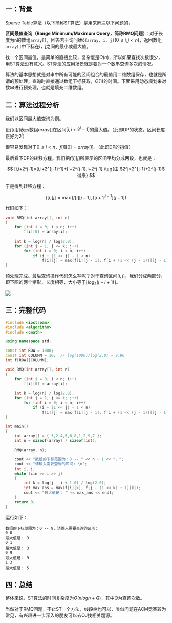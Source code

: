 ## 一：背景

Sparse Table算法（以下简称ST算法）是用来解决以下问题的，

**区间最值查询（Range Minimum/Maximum Query，简称RMQ问题）**：对于长度为n的数组`array[]`，回答若干询问`RMQ(array, i, j)`$(0 ≤ i, j < n)$，返回数组`array[]`中下标在i，j之间的最小或最大值。

找一个区间最值，最简单的直接比较，复杂度是$O(n)$，所以如果查找次数很少，用ST算法没有意义。ST算法的应用场景就是要对一个数串查询多次的情况。

算法的基本思想就是对串中所有可能的区间组合的最值用二维数组保存，也就是所谓的预处理，查询时直接通过数组下标获取，$O(1)$的时间。下面采用动态规划来对数串进行预处理，也就是填充二维数组。

## 二：算法过程分析

我们以区间最大值查询为例。

设$f[i][j]$表示数组$array[]$在区间$[i,i+2^j-1]$的最大值。（此即DP的状态，区间长度正好为$2^j$）

很容易发现对于$0≤i<n$，$f[i][0]=array[i]$。（此即DP的初值）

最后看下DP的转移方程。我们把$f[i][j]$所表示的区间平均分成两段，也就是：

$$
[i,i+2^j-1]=[i,i+2^{j-1}-1]+[i+2^{j-1},i+2^j-1] \tag{由 $2^j=2^{j-1}+2^{j-1}$ 得来}
$$

于是得到转移方程：

$$
f[i][j]=\max(f[i][j-1],f[i+2^{j-1}][j-1])
$$

代码如下：

```c++
void RMQ(int array[], int n)
{
    for (int i = 0; i < n; i++)
        f[i][0] = array[i];
        
    int k = log(n) / log(2.0);
    for (int j = 1; j <= k; j++)
        for (int i = 0; i < n; i++)
            if (i + (1 << j) - 1 < n)
                f[i][j] = max(f[i][j - 1], f[i + (1 << (j - 1))][j - 1]);
}
```

预处理完成。最后查询操作代码怎么写呢？对于查询区间$[i,j]$，我们分成两部分，即下图的两个矩形，长度相等，大小等于$⌊log_2(j-i+1)⌋$。

![](https://subetter.com/images/figures/20180418_01.png)

## 三：完整代码

```c++
#include <iostream>
#include <algorithm>
#include <cmath>

using namespace std;

const int ROW = 1000;
const int COLUMN = 10;  // log(1000)/log(2.0) ~ 9.96
int f[ROW][COLUMN];

void RMQ(int array[], int n)
{
    for (int i = 0; i < n; i++)
        f[i][0] = array[i];
        
    int k = log(n) / log(2.0);
    for (int j = 1; j <= k; j++)
        for (int i = 0; i < n; i++)
            if (i + (1 << j) - 1 < n)
                f[i][j] = max(f[i][j - 1], f[i + (1 << (j - 1))][j - 1]);
}

int main()
{
    int array[] = { 3,2,4,5,6,8,1,2,9,7 };
    int n = sizeof(array) / sizeof(int);

    RMQ(array, n);

    cout << "数组的下标范围为：0 -- " << n - 1 << "，";
    cout << "请输入需要查询的区间: \n";
    int i, j;
    while (cin >> i >> j)
    {
        int k = log(j - i + 1.0) / log(2.0);
        int max_ans = max(f[i][k], f[j - (1 << k) + 1][k]);
        cout << "最大值是： " << max_ans << endl;
    }
    return 0;
}
```

运行如下：

```
数组的下标范围为：0 -- 9，请输入需要查询的区间:
0 0
最大值是： 3
0 1
最大值是： 3
0 9
最大值是： 9
1 3
最大值是： 5
```

## 四：总结

整体来说，ST算法的时间复杂度为$O(nlogn+Q)$，其中$Q$为查询次数。

当然对于RMQ问题，不止ST一个方法，线段树也可以，类似问题在ACM竞赛较为常见，有兴趣进一步深入的朋友可以去OJ找相关题源。
